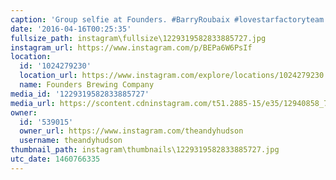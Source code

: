```yaml
---
caption: 'Group selfie at Founders. #BarryRoubaix #lovestarfactoryteam'
date: '2016-04-16T00:25:35'
fullsize_path: instagram\fullsize\1229319582833885727.jpg
instagram_url: https://www.instagram.com/p/BEPa6W6PsIf
location:
  id: '1024279230'
  location_url: https://www.instagram.com/explore/locations/1024279230
  name: Founders Brewing Company
media_id: '1229319582833885727'
media_url: https://scontent.cdninstagram.com/t51.2885-15/e35/12940858_776488805818520_276263408_n.jpg?ig_cache_key=MTIyOTMxOTU4MjgzMzg4NTcyNw%3D%3D.2
owner:
  id: '539015'
  owner_url: https://www.instagram.com/theandyhudson
  username: theandyhudson
thumbnail_path: instagram\thumbnails\1229319582833885727.jpg
utc_date: 1460766335
---
```

